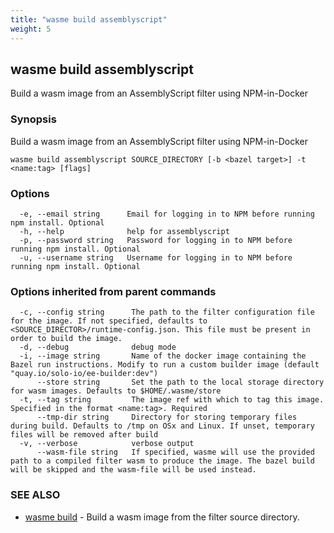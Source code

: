 ```yaml
---
title: "wasme build assemblyscript"
weight: 5
---
```

## wasme build assemblyscript

Build a wasm image from an AssemblyScript filter using NPM-in-Docker

### Synopsis

Build a wasm image from an AssemblyScript filter using NPM-in-Docker

```
wasme build assemblyscript SOURCE_DIRECTORY [-b <bazel target>] -t <name:tag> [flags]
```

### Options

```
  -e, --email string      Email for logging in to NPM before running npm install. Optional
  -h, --help              help for assemblyscript
  -p, --password string   Password for logging in to NPM before running npm install. Optional
  -u, --username string   Username for logging in to NPM before running npm install. Optional
```

### Options inherited from parent commands

```
  -c, --config string      The path to the filter configuration file for the image. If not specified, defaults to <SOURCE_DIRECTOR>/runtime-config.json. This file must be present in order to build the image.
  -d, --debug              debug mode
  -i, --image string       Name of the docker image containing the Bazel run instructions. Modify to run a custom builder image (default "quay.io/solo-io/ee-builder:dev")
      --store string       Set the path to the local storage directory for wasm images. Defaults to $HOME/.wasme/store
  -t, --tag string         The image ref with which to tag this image. Specified in the format <name:tag>. Required
      --tmp-dir string     Directory for storing temporary files during build. Defaults to /tmp on OSx and Linux. If unset, temporary files will be removed after build
  -v, --verbose            verbose output
      --wasm-file string   If specified, wasme will use the provided path to a compiled filter wasm to produce the image. The bazel build will be skipped and the wasm-file will be used instead.
```

### SEE ALSO

* [wasme build](../wasme_build)	 - Build a wasm image from the filter source directory.

